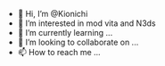 - 👋 Hi, I’m @Kionichi
- 👀 I’m interested in mod vita and N3ds
- 🌱 I’m currently learning ...
- 💞️ I’m looking to collaborate on ...
- 📫 How to reach me ...

<!---
Kionichi/Kionichi is a ✨ special ✨ repository because its `README.md` (this file) appears on your GitHub profile.
You can click the Preview link to take a look at your changes.
--->
